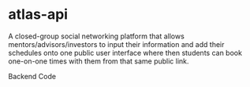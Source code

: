 # atlas-api

A closed-group social networking platform that allows mentors/advisors/investors to input their
information and add their schedules onto one public user interface where then students
can book one-on-one times with them from that same public link.

Backend Code
